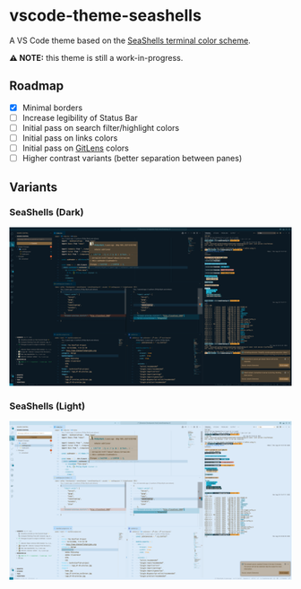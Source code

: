 # vscode-theme-seashells

A VS Code theme based on the [SeaShells terminal color scheme](https://iterm2colorschemes.com).

**⚠️ NOTE:** this theme is still a work-in-progress.

## Roadmap

- [x] Minimal borders
- [ ] Increase legibility of Status Bar
- [ ] Initial pass on search filter/highlight colors
- [ ] Initial pass on links colors
- [ ] Initial pass on [GitLens](https://marketplace.visualstudio.com/items?itemName=eamodio.gitlens) colors
- [ ] Higher contrast variants (better separation between panes)

## Variants

### SeaShells (Dark)

![VS Code screenshot for SeaShells (Dark)](./src/assets/screenshot-dark.png)

### SeaShells (Light)

![VS Code screenshot for SeaShells (Light)](./src/assets/screenshot-light.png)

<!-- ![bob-the-fish terminal screenshot](./icon.png) -->

<!-- ![iTerm2 color-schemes SeaShells palette](./src/assets/iterm2colorschemes-seashells.png) -->
